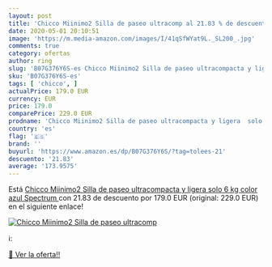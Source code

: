 ```yaml
---
layout: post
title: 'Chicco Miinimo2 Silla de paseo ultracomp al 21.83 % de descuento'
date: 2020-05-01 20:10:51
image: 'https://m.media-amazon.com/images/I/41qSfWYat9L._SL200_.jpg'
comments: true
category: ofertas
author: ring
slug: 'B07G376Y6S-es Chicco Miinimo2 Silla de paseo ultracompacta y ligera solo...'
sku: 'B07G376Y6S-es'
tags: [ 'chicco', ]
actualPrice: 179.0 EUR
currency: EUR
price: 179.0
comparePrice: 229.0 EUR
prodname: 'Chicco Miinimo2 Silla de paseo ultracompacta y ligera  solo 6 kg  color azul  Spectrum '
country: 'es'
flag: '🇪🇸'
brand: ''
buyurl: 'https://www.amazon.es/dp/B07G376Y6S/?tag=tolees-21'
descuento: '21.83'
average: '173.9575'
---
```


Está [Chicco Miinimo2 Silla de paseo ultracompacta y ligera  solo 6 kg  color azul  Spectrum ](https://www.amazon.es/dp/B07G376Y6S/?tag=tolees-21) con 21.83 de descuento por 179.0 EUR (original: 229.0 EUR) en el siguiente enlace!

[![Chicco Miinimo2 Silla de paseo ultracomp](https://m.media-amazon.com/images/I/41qSfWYat9L._SL200_.jpg)](https://www.amazon.es/dp/B07G376Y6S/?tag=tolees-21)

ℹ️:


[🛒 Ver la oferta!!](https://www.amazon.es/dp/B07G376Y6S/?tag=tolees-21)
